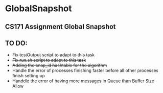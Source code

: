 # GlobalSnapshot
CS171 Assignment Global Snapshot
---

## TO DO:
  * ~~Fix testOutput script to adapt to this task~~
  * ~~Fix run.sh script to adapt to this task~~
  * ~~Adding the snap_id hashtable for the algorithm~~
  * Handle the error of processes finishing faster before all other processes finish setting up
  * Handdle the error of having more messages in Queue than Buffer Size Allow